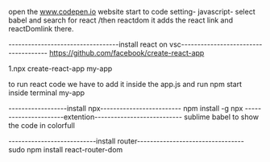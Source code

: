 open the www.codepen.io website
start to code
setting- javascript- select babel and search for react /then reactdom
it adds the react link and reactDomlink there.

----------------------------------install react on vsc-------------------------------------
https://github.com/facebook/create-react-app

1.npx create-react-app my-app

to run react code we have to add it inside the app.js
and run npm start inside terminal my-app


------------------install npx-------------------------
npm install -g npx
----------------------extention---------------------------
sublime babel  to show the code in colorfull

---------------------------install router---------------------------------
sudo npm install react-router-dom